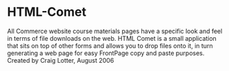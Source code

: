HTML-Comet
==========

All Commerce website course materials pages have a specific look and feel in terms of file downloads on the web. HTML Comet is a small application that sits on top of other forms and allows you to drop files onto it, in turn generating a web page for easy FrontPage copy and paste purposes. Created by Craig Lotter, August 2006
